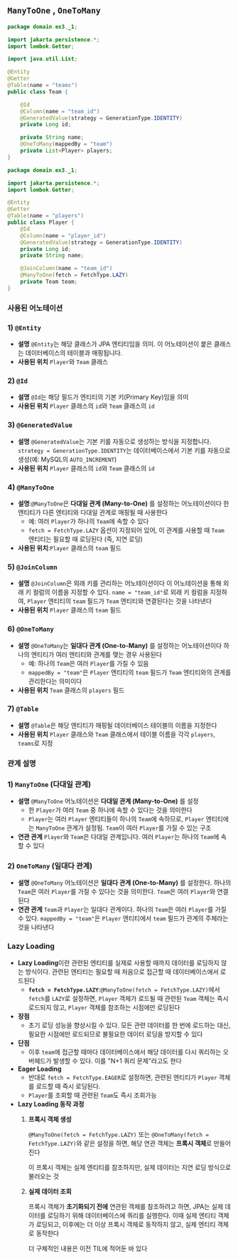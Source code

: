 ## `ManyToOne` , `OneToMany`

```java
package domain.ex3._1;

import jakarta.persistence.*;
import lombok.Getter;

import java.util.List;

@Entity
@Getter
@Table(name = "teams")
public class Team {

    @Id
    @Column(name = "team_id")
    @GeneratedValue(strategy = GenerationType.IDENTITY)
    private Long id;

    private String name;
    @OneToMany(mappedBy = "team")
    private List<Player> players;
}
```

```java
package domain.ex3._1;

import jakarta.persistence.*;
import lombok.Getter;

@Entity
@Getter
@Table(name = "players")
public class Player {
    @Id
    @Column(name = "player_id")
    @GeneratedValue(strategy = GenerationType.IDENTITY)
    private Long id;
    private String name;

    @JoinColumn(name = "team_id")
    @ManyToOne(fetch = FetchType.LAZY)
    private Team team;
}

```

### 사용된 어노테이션

### **1) `@Entity`**

- **설명**
  `@Entity`는 해당 클래스가 JPA 엔티티임을 의미. 이 어노테이션이 붙은 클래스는 데이터베이스의 테이블과 매핑됩니다.
- **사용된 위치**
  `Player`와 `Team` 클래스

### **2) `@Id`**

- **설명**
  `@Id`는 해당 필드가 엔티티의 기본 키(Primary Key)임을 의미
- **사용된 위치**
  `Player` 클래스의 `id`와 `Team` 클래스의 `id`

### **3) `@GeneratedValue`**

- **설명**
  `@GeneratedValue`는 기본 키를 자동으로 생성하는 방식을 지정합니다. `strategy = GenerationType.IDENTITY`는 데이터베이스에서 기본 키를 자동으로 생성(예: MySQL의 `AUTO_INCREMENT`)
- **사용된 위치**
  `Player` 클래스의 `id`와 `Team` 클래스의 `id`

### **4) `@ManyToOne`**

- **설명**:`@ManyToOne`은 **다대일 관계 (Many-to-One)** 를 설정하는 어노테이션이다 한 엔티티가 다른 엔티티와 다대일 관계로 매핑될 때 사용한다
  - 예: 여러 `Player`가 하나의 `Team`에 속할 수 있다
  - `fetch = FetchType.LAZY` 옵션이 지정되어 있어, 이 관계를 사용할 때 `Team` 엔티티는 필요할 때 로딩된다 (즉, 지연 로딩)
- **사용된 위치**:`Player` 클래스의 `team` 필드

### **5) `@JoinColumn`**

- **설명**
  `@JoinColumn`은 외래 키를 관리하는 어노테이션이다 이 어노테이션을 통해 외래 키 컬럼의 이름을 지정할 수 있다. `name = "team_id"`로 외래 키 컬럼을 지정하여, `Player` 엔티티의 `team` 필드가 `Team` 엔티티와 연결된다는 것을 나타낸다
- **사용된 위치**
  `Player` 클래스의 `team` 필드

### **6) `@OneToMany`**

- **설명**
  `@OneToMany`는 **일대다 관계 (One-to-Many)** 를 설정하는 어노테이션이다 하나의 엔티티가 여러 엔티티와 관계를 맺는 경우 사용된다
  - 예: 하나의 `Team`은 여러 `Player`를 가질 수 있음
  - `mappedBy = "team"`은 `Player` 엔티티의 `team` 필드가 `Team` 엔티티와의 관계를 관리한다는 의미이다
- **사용된 위치**
  `Team` 클래스의 `players` 필드

### **7) `@Table`**

- **설명**
  `@Table`은 해당 엔티티가 매핑될 데이터베이스 테이블의 이름을 지정한다
- **사용된 위치**
  `Player` 클래스와 `Team` 클래스에서 테이블 이름을 각각 `players`, `teams`로 지정

### 관계 설명

### **1) `ManyToOne` (다대일 관계)**

- **설명**
  `@ManyToOne` 어노테이션은 **다대일 관계 (Many-to-One)** 를 설정
  - 한 `Player`가 여러 `Team` 중 하나에 속할 수 있다는 것을 의미한다
  - `Player`는 여러 `Player` 엔티티들이 하나의 `Team`에 속하므로, `Player` 엔티티에는 `ManyToOne` 관계가 설정됨. `Team`이 여러 `Player`를 가질 수 있는 구조
- **연관 관계**
  `Player`와 `Team`은 다대일 관계입니다. 여러 `Player`는 하나의 `Team`에 속할 수 있다

### **2) `OneToMany` (일대다 관계)**

- **설명**
  `@OneToMany` 어노테이션은 **일대다 관계 (One-to-Many)** 를 설정한다. 하나의 `Team`은 여러 `Player`를 가질 수 있다는 것을 의미한다. `Team`은 여러 `Player`와 연결된다
- **연관 관계**
  `Team`과 `Player`는 일대다 관계이다. 하나의 `Team`은 여러 `Player`를 가질 수 있다. `mappedBy = "team"`은 `Player` 엔티티에서 `team` 필드가 관계의 주체라는 것을 나타낸다

### **Lazy Loading**

- **Lazy Loading**이란 관련된 엔티티를 실제로 사용할 때까지 데이터를 로딩하지 않는 방식이다. 관련된 엔티티는 필요할 때 처음으로 접근할 때 데이터베이스에서 로드된다
  - **`fetch = FetchType.LAZY`**:`@ManyToOne(fetch = FetchType.LAZY)`에서 `fetch`를 `LAZY`로 설정하면, `Player` 객체가 로드될 때 관련된 `Team` 객체는 즉시 로드되지 않고, `Player` 객체를 참조하는 시점에만 로딩된다
- **장점**
  - 초기 로딩 성능을 향상시킬 수 있다. 모든 관련 데이터를 한 번에 로드하는 대신, 필요한 시점에만 로드되므로 불필요한 데이터 로딩을 방지할 수 있다
- **단점**
  - 이후 `team`에 접근할 때마다 데이터베이스에서 해당 데이터를 다시 쿼리하는 오버헤드가 발생할 수 있다. 이를 "N+1 쿼리 문제"라고도 한다
- **Eager Loading**
  - 반대로 `fetch = FetchType.EAGER`로 설정하면, 관련된 엔티티가 `Player` 객체를 로드할 때 즉시 로딩된다.
  - `Player`를 조회할 때 관련된 `Team`도 즉시 조회가능
- **Lazy Loading 동작 과정**
  1. **프록시 객체 생성**

     `@ManyToOne(fetch = FetchType.LAZY)` 또는 `@OneToMany(fetch = FetchType.LAZY)`와 같은 설정을 하면, 해당 연관 객체는 **프록시 객체**로 만들어진다

     이 프록시 객체는 실제 엔티티를 참조하지만, 실제 데이터는 지연 로딩 방식으로 불러오는 것

  2. **실제 데이터 조회**

     프록시 객체가 **초기화되기 전에** 연관된 객체를 참조하려고 하면, JPA는 실제 데이터를 로딩하기 위해 데이터베이스에 쿼리를 실행한다. 이때 실제 엔티티 객체가 로딩되고, 이후에는 더 이상 프록시 객체로 동작하지 않고, 실제 엔티티 객체로 동작한다

     더 구체적인 내용은 이전 TIL에 적어둔 바 있다
